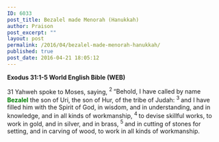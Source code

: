 ```yaml
---
ID: 6033
post_title: Bezalel made Menorah (Hanukkah)
author: Praison
post_excerpt: ""
layout: post
permalink: /2016/04/bezalel-made-menorah-hanukkah/
published: true
post_date: 2016-04-21 18:05:12
---
```

<strong><span class="passage-display-bcv">Exodus 31:1-5
</span><span class="passage-display-version">World English Bible (WEB)</span></strong>
<p class="chapter-2"><span id="en-WEB-2422" class="text Exod-31-1"><span class="chapternum">31 </span>Yahweh spoke to Moses, saying, </span><span id="en-WEB-2423" class="text Exod-31-2"><sup class="versenum">2 </sup>“Behold, I have called by name <span style="color: #008000;"><strong>Bezalel</strong> </span>the son of Uri, the son of Hur, of the tribe of Judah: </span><span id="en-WEB-2424" class="text Exod-31-3"><sup class="versenum">3 </sup>and I have filled him with the Spirit of God, in wisdom, and in understanding, and in knowledge, and in all kinds of workmanship, </span><span id="en-WEB-2425" class="text Exod-31-4"><sup class="versenum">4 </sup>to devise skillful works, to work in gold, and in silver, and in brass, </span><span id="en-WEB-2426" class="text Exod-31-5"><sup class="versenum">5 </sup>and in cutting of stones for setting, and in carving of wood, to work in all kinds of workmanship.</span></p>